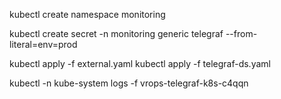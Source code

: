 
kubectl create namespace monitoring

kubectl create secret -n monitoring generic telegraf --from-literal=env=prod
<!-- kubectl create secret -n monitoring generic telegraf --from-literal=env=prod --from-literal=monitor_username=youruser --from-literal=monitor_password=yourpassword --from-literal=monitor_host=https://your.influxdb.local --from-literal=monitor_database=yourdb -->

kubectl apply -f external.yaml
kubectl apply -f telegraf-ds.yaml

kubectl -n kube-system logs -f vrops-telegraf-k8s-c4qqn